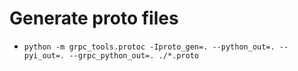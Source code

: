 # Generate proto files

- `python -m grpc_tools.protoc -Iproto_gen=. --python_out=. --pyi_out=. --grpc_python_out=. ./*.proto`